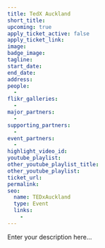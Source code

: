 ```yaml
---
title: TedX Auckland
short_title:
upcoming: true
apply_ticket_active: false
apply_ticket_link:
image:
badge_image:
tagline:
start_date:
end_date:
address:
people:
  -
flikr_galleries:
  -
major_partners:
  -
supporting_partners:
  -
event_partners:
  -
highlight_video_id:
youtube_playlist:
other_youtube_playlist_title:
other_youtube_playlist:
ticket_url:
permalink:
seo:
  name: TEDxAuckland
  type: Event
  links:
    -
---
```


Enter your description here...

